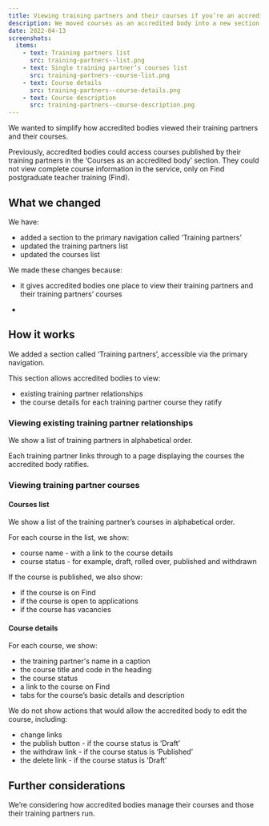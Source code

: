 ```yaml
---
title: Viewing training partners and their courses if you’re an accredited body
description: We moved courses as an accredited body into a new section called training partners
date: 2022-04-13
screenshots:
  items:
    - text: Training partners list
      src: training-partners--list.png
    - text: Single training partner’s courses list
      src: training-partners--course-list.png
    - text: Course details
      src: training-partners--course-details.png
    - text: Course description
      src: training-partners--course-description.png
---
```


We wanted to simplify how accredited bodies viewed their training partners and their courses.

Previously, accredited bodies could access courses published by their training partners in the ‘Courses as an accredited body’ section. They could not view complete course information in the service, only on Find postgraduate teacher training (Find).

## What we changed

We have:

- added a section to the primary navigation called ‘Training partners’
- updated the training partners list
- updated the courses list

We made these changes because:

- it gives accredited bodies one place to view their training partners and their training partners’ courses

-

## How it works

We added a section called ‘Training partners’, accessible via the primary navigation.

This section allows accredited bodies to view:

- existing training partner relationships
- the course details for each training partner course they ratify

### Viewing existing training partner relationships

We show a list of training partners in alphabetical order.

Each training partner links through to a page displaying the courses the accredited body ratifies.

### Viewing training partner courses

#### Courses list

We show a list of the training partner’s courses in alphabetical order.

For each course in the list, we show:

- course name - with a link to the course details
- course status - for example, draft, rolled over, published and withdrawn

If the course is published, we also show:

- if the course is on Find
- if the course is open to applications
- if the course has vacancies

#### Course details

For each course, we show:

- the training partner's name in a caption
- the course title and code in the heading
- the course status
- a link to the course on Find
- tabs for the course’s basic details and description

We do not show actions that would allow the accredited body to edit the course, including:

- change links
- the publish button - if the course status is ‘Draft’
- the withdraw link - if the course status is ‘Published’
- the delete link - if the course status is ‘Draft’

## Further considerations

We’re considering how accredited bodies manage their courses and those their training partners run.
